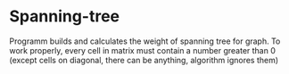 # Spanning-tree

Programm builds and calculates the weight of spanning tree for graph. To work properly, every cell in matrix must contain a number greater than 0 (except cells on diagonal, there can be anything, algorithm ignores them)
